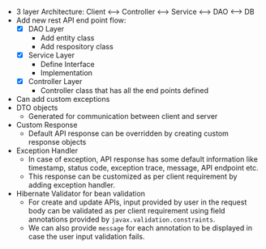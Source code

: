 - 3 layer Architecture: Client <--> Controller <--> Service <--> DAO <--> DB
- Add new rest API end point flow:
  - [x] DAO Layer
    - Add entity class
    - Add respository class
  - [x] Service Layer
    - Define Interface
    - Implementation
  - [x] Controller Layer
    - Controller class that has all the end points defined
- Can add custom exceptions
- DTO objects
  - Generated for communication between client and server
- Custom Response
  - Default API response can be overridden by creating custom response objects
- Exception Handler
  - In case of exception, API response has some default information like timestamp, status code, exception trace, message, API endpoint etc.
  - This response can be customized as per client requirement by adding exception handler. 
- Hibernate Validator for bean validation
  - For create and update APIs, input provided by user in the request body can be validated as per client requirement using field annotations provided by ```javax.validation.constraints```.
  - We can also provide ```message``` for each annotation to be displayed in case the user input validation fails.
